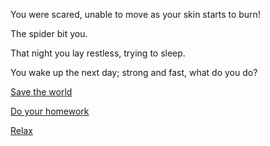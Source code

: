 You were scared, unable to move as your skin starts to burn!

The spider bit you.

That night you lay restless, trying to sleep. 

You wake up the next day; strong and fast, what do you do?

[Save the world](save-world/victory.md)

[Do your homework](do-homework/study.md)

[Relax](relax/relax.md)